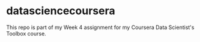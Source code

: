 # datasciencecoursera
This repo is part of my Week 4 assignment for my Coursera Data Scientist's Toolbox course.
